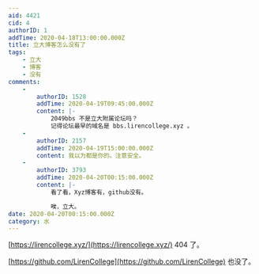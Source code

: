 ```yaml
---
aid: 4421
cid: 4
authorID: 1
addTime: 2020-04-18T13:00:00.000Z
title: 立大博客怎么没有了
tags:
    - 立大
    - 博客
    - 没有
comments:
    -
        authorID: 1528
        addTime: 2020-04-19T09:45:00.000Z
        content: |-
            2049bbs 不是立大附属论坛吗？  
            记得论坛最早的域名是 bbs.lirencollege.xyz 。
    -
        authorID: 2157
        addTime: 2020-04-19T15:00:00.000Z
        content: 我以为都是你的。注意安全。
    -
        authorID: 3793
        addTime: 2020-04-20T00:15:00.000Z
        content: |-
            看了看，Xyz博客有，github没有。

            唉，立大。
date: 2020-04-20T00:15:00.000Z
category: 水
---
```


[https://lirencollege.xyz/](https://lirencollege.xyz/) 404 了。

[https://github.com/LirenCollege](https://github.com/LirenCollege) 也没了。
